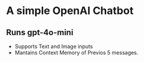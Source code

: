 # A simple OpenAI Chatbot
## Runs gpt-4o-mini 
- Supports Text and Image inputs
- Mantains Context Memory of Previos 5 messages.